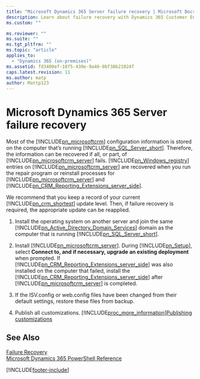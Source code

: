 ```yaml
---
title: "Microsoft Dynamics 365 Server failure recovery | Microsoft Docs"
description: Learn about failure recovery with Dynamics 365 Customer Engagement (on-premises)
ms.custom: ""

ms.reviewer: ""
ms.suite: ""
ms.tgt_pltfrm: ""
ms.topic: "article"
applies_to: 
  - "Dynamics 365 (on-premises)"
ms.assetid: fd3400ef-18f5-430e-9a46-0bf38b21024f
caps.latest.revision: 11
ms.author: matp
author: Mattp123
---
```

# Microsoft Dynamics 365 Server failure recovery



Most of the [!INCLUDE[pn_microsoftcrm](../includes/pn-microsoftcrm.md)] configuration information is stored on the computer that’s running [!INCLUDE[pn_SQL_Server_short](../includes/pn-sql-server-short.md)]. Therefore, the information can be recovered if all, or part, of [!INCLUDE[pn_microsoftcrm_server](../includes/pn-microsoftcrm-server.md)] fails. [!INCLUDE[pn_Windows_registry](../includes/pn-windows-registry.md)] entries on [!INCLUDE[pn_microsoftcrm_server](../includes/pn-microsoftcrm-server.md)] are recovered when you run the repair program or reinstall processes for [!INCLUDE[pn_microsoftcrm_server](../includes/pn-microsoftcrm-server.md)] and [!INCLUDE[pn_CRM_Reporting_Extensions_server_side](../includes/pn-crm-reporting-extensions-server-side.md)].  
  
 We recommend that you keep a record of your current [!INCLUDE[pn_crm_shortest](../includes/pn-crm-shortest.md)] update level. Then, if failure recovery is required, the appropriate update can be reapplied.  
  
1.  Install the operating system on another server and join the same [!INCLUDE[pn_Active_Directory_Domain_Services](../includes/pn-active-directory-domain-services.md)] domain as the computer that is running [!INCLUDE[pn_SQL_Server_short](../includes/pn-sql-server-short.md)].  
  
2.  Install [!INCLUDE[pn_microsoftcrm_server](../includes/pn-microsoftcrm-server.md)]. During [!INCLUDE[pn_Setup](../includes/pn-setup.md)], select **Connect to, and if necessary, upgrade an existing deployment** when prompted. If [!INCLUDE[pn_CRM_Reporting_Extensions_server_side](../includes/pn-crm-reporting-extensions-server-side.md)] was also installed on the computer that failed, install the [!INCLUDE[pn_CRM_Reporting_Extensions_server_side](../includes/pn-crm-reporting-extensions-server-side.md)] after [!INCLUDE[pn_microsoftcrm_server](../includes/pn-microsoftcrm-server.md)] is completed.  
  
3.  If the ISV.config or web.config files have been changed from their default settings, restore these files from backup.  
  
4.  Publish all customizations. [!INCLUDE[proc_more_information](../includes/proc-more-information.md)][Publishing customizations](/powerapps/maker/common-data-service/publish-changes-for-use-customer-service-hub
)  
  
## See Also  
 [Failure Recovery](microsoft-dynamics-365-failure-recovery.md)   </br>
 [Microsoft Dynamics 365 PowerShell Reference](/powershell/dynamics365/customer-engagement/overview)



[!INCLUDE[footer-include](../../../includes/footer-banner.md)]
